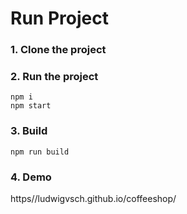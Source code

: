 
# Run Project
### 1. Clone the project

### 2. Run the project
```shell
npm i
npm start
```

### 3. Build
```shell
npm run build
```

### 4. Demo
https//ludwigvsch.github.io/coffeeshop/
